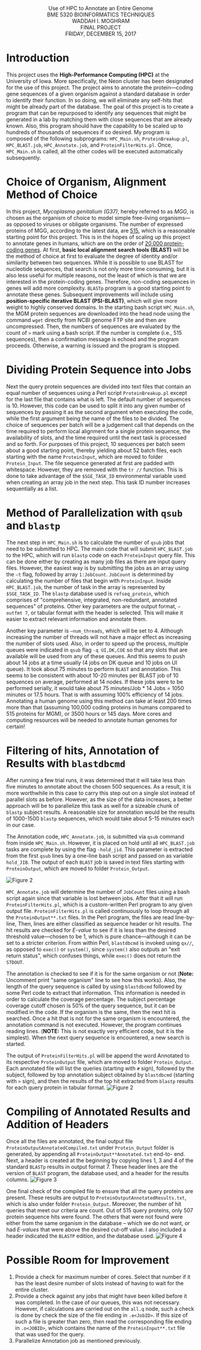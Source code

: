 <div align="center"> Use of HPC to Annotate an Entire Genome</div>
<div align="center"> BME 5320 BIOINFORMATICS TECHNIQUES</div>
<div align="center"> WADDAH I. MOGHRAM</div>
<div align="center"> FINAL PROJECT</div>
<div align="center"> FRIDAY, DECEMBER 15, 2017</div>

# Introduction
This project uses the **High-Performance Computing (HPC)** at the University of Iowa. More specifically, the Neon cluster has been designated for the use of this project. The project aims to annotate the protein—coding gene sequences of a given organism against a standard database in order to identify their function. In so doing, we will eliminate any self-hits that might be already part of the database. The goal of this project is to create a program that can be repurposed to identify any sequences that might be generated in a lab by matching them with close sequences that are already known. Also, this program should have the capability to be scaled up to hundreds of thousands of sequences if so desired.
My program is composed of the following subprograms: `HPC_Main.sh`, `ProteinBreakup.pl`, `HPC_BLAST.job`, `HPC_Annotate.job`, and `ProteinFilterHits.pl`. Once, `HPC_Main.sh` is called, all the other codes will be executed automatically subsequently.

# Choice of Organism, Alignment Method of Choice
In this project, *Mycoplasma genitalium (G37)*, hereby referred to as *MGG*, is chosen as the organism of choice to model simple free-living organisms—as opposed to viruses or obligate organisms. The number of expressed proteins of MGG, according to the latest data, are [515](https://www.ncbi.nlm.nih.gov/genome/474?genome_assembly_id=300158), which is a reasonable starting point for this project. This is in the hopes of scaling up this project to annotate genes in humans, which are on the order of [20,000 protein-coding genes](https://www.edinformatics.com/math_science/human_genome.htm).
At first, **basic local alignment search tools (BLAST)** will be the method of choice at first to evaluate the degree of identity and/or similarity between two sequences. While it is possible to use BLAST for nucleotide sequences, that search is not only more time consuming, but it is also less useful for multiple reasons, not the least of which is that we are interested in the protein-coding genes. Therefore, non-coding sequences in genes will add more complexity. `BLASTp` program is a good starting point to annotate these genes. Subsequent improvements will include using **position-specific iterative BLAST (PSI-BLAST)**, which will give more weight to highly conserved domains.
In the starting bash script `HPC_Main.sh`, the MGM protein sequences are downloaded into the head node using the command `wget` directly from NCBI genome FTP site and then are uncompressed. Then, the numbers of sequences are evaluated by the count of `>` mark using a bash script. If the number is complete (i.e., 515 sequences), then a confirmation message is echoed and the program proceeds.
Otherwise, a warning is issued and the program is stopped.

# Dividing Protein Sequence into Jobs
Next the query protein sequences are divided into text files that contain an equal number of sequences using a Perl script `ProteinBreakup.pl` except for the last file that contains what is left. The default number of sequences is 10. However, this code can be used to split it into any given number of sequences by passing it as the second argument when executing the code, while the first argument being the name of the files to be divided.
The choice of sequences per batch will be a judgement call that depends on the time required to perform local alignment for a single protein sequence, the availability of slots, and the time required until the next task is processed and so forth. For purposes of this project, 10 sequences per batch seem about a good starting point, thereby yielding about 52 batch files, each starting with the name `ProteinInput`, which are moved to folder `Protein_Input`. The file sequence generated at first are padded with whitespace.
However, they are removed with the `tr //` function. This is done to take advantage of the
`$SGE_TASK_ID` environmental variable used when creating an array job in the next step. This task ID number increases sequentially as a list.

# Method of Parallelization with `qsub` and `blastp`
The next step in `HPC_Main.sh` is to calculate the number of `qsub` jobs that need to be submitted to HPC. The main code that will submit `HPC_BLAST.job` to the HPC, which will run `blastp` code on each `ProteinInput` query file. This can be done either by creating as many job files as there are input query files. However, the easiest way is by submitting the jobs as an array using the `–t` flag, followed by array `1:JobCount`. `JobCount` is determined by calculating the number of files that begin with `ProteinInput`. Inside `HPC_BLAST.job`, the number of task in the array is represented by
`$SGE_TASK_ID`.
The `blastp` database used is `refseq_protein`, which comprises of "comprehensive, integrated, non-redundant, annotated sequences" of proteins. Other key parameters are the output format, `–outfmt 7`, or tabular format with the header is selected. This will make it easier to extract relevant information and annotate them. 

Another key parameter is `–num_threads`, which will be set to 4. Although increasing the number of threads will not have a major effect as increasing the number of slots used.
Also, in order to speed up the process, multiple queues were indicated in `qsub` flag `-q UI,DK,COE` so that any slots that are available will be used from any of these queues. And this seems to push about 14 jobs at a time usually (4 jobs on DK queue and 10 jobs on UI queue). It took about 75 minutes to perform `BLAST` and annotation. This seems to be consistent with about 10-20 minutes per BLAST job of 10 sequences on average, performed at 14 nodes. If these jobs were to be performed serially, it would take about 75 minutes/Job * 14 Jobs = 1050 minutes or 17.5 hours. That is with assuming 100% efficiency of 14 jobs. Annotating a human genome using this method can take at least 200 times more than that (assuming 100,000 coding proteins in humans compared to 515 proteins for MGM), or 3500 hours or 145 days. More cores and computing resources will be needed to annotate human genomes for certain!

# Filtering of hits, Annotation of Results with `blastdbcmd`
After running a few trial runs, it was determined that it will take less than five minutes to annotate about the chosen 500 sequences. As a result, it is more worthwhile in this case to carry this step out on a single slot instead of parallel slots as before. However, as the size of the data increases, a better approach will be to parallelize this task as well for a sizeable chunk of `blastp` subject results. A reasonable size for annotation would be the results of 1000-1500 `blastp` sequences, which would take about 5-15 minutes each in our case.

The Annotation code, `HPC_Annotate.job`, is submitted via `qsub` command from inside `HPC_Main.sh`.
However, it is placed on hold until all `HPC_BLAST.job` tasks are complete by using the flag
`-hold_jid`. This parameter is extracted from the first `qsub` lines by a one-line bash script and passed on as variable `hold_JIB`. The output of each `BLAST` job is saved in text files starting with `ProteinOutput`, which are moved to folder `Protein_Output`.

![Figure 2](https://github.com/waddahmoghram/G37AnnotationHPC/blob/main/Figure%201.jpg)

`HPC_Annotate.job` will determine the number of `JobCount` files using a bash script again since that variable is lost between jobs. After that it will run `ProteinFilterHits.pl`, which is a custom-written Perl program to any given output file. `ProteinFilterHits.pl` is called continuously to loop through all the `ProteinOutput**.txt` files. In the Perl program, the files are read line-by-line, Then, lines are either classified as sequence header or hit results. The hit results are checked for *E-value* to see if it is less than the desired threshold value—chosen to be 1, which is pure chance—although it can be set to a stricter criterion. From within Perl, `blastdbcmd` is invoked using `qx//`, as opposed to `exec()` or `system()`, since `system()` also outputs an "exit return status", which confuses things, while `exec()` does not return the `STDOUT`.

The annotation is checked to see if it is for the same organism or not (**Note:** Uncomment print "same organism" line to see how this works). Also, the length of the query sequence is called by using `blastdbcmd` followed by some Perl code to extract that information. This information is needed in order to calculate the coverage percentage. The subject percentage coverage cutoff chosen is 50% of the query sequence, but it can be modified in the code. If the organism is the same, then the next hit is searched.
Once a hit that is not for the same organism is encountered, the annotation command is not executed. However, the program continues reading lines. (**NOTE:** This is not exactly very efficient code, but it is the simplest). When the next query sequence is encountered, a new search is started.

The output of `ProteinFilterHits.pl` will be append the word Annotated to its respective `ProteinOutput` file, which are moved to folder `Protein_Output`. Each annotated file will list the queries (starting with `#` sign), followed by the subject, followed by top annotation subject obtained by `blastdbcmd` (starting with `>` sign), and then the results of the top hit extracted from `blastp` results for each query protein in tabular format.
![Figure 2](https://github.com/waddahmoghram/G37AnnotationHPC/blob/main/Figure%202.jpg)

# Compiling of Annotated Results and Addition of Headers
Once all the files are annotated, the final output file `ProteinOutputAnnotatedCompiled.txt` under `Protein_Output` folder is generated, by appending all `ProteinOutput**Annotated.txt` end-to- end. Next, a header is created at the beginning by copying lines 1, 3 and 4 of the standard `BLASTp` results in output format 7. These header lines are the version of `BLAST` program, the database used, and a header for the results columns.
![Figure 3](https://github.com/waddahmoghram/G37AnnotationHPC/blob/main/Figure%203.jpg)

One final check of the compiled file to ensure that all the query proteins are present. These results are output to `ProteinOutputAnnotatedResults.txt`, which is also under folder `Protein_Output`. Moreover, the number of hit queries that meet our criteria are count. Out of 515 query proteins, only 507 protein sequence hits were found. The others that were not found were either from the same organism in the database – which we do not want, or had *E-values* that were above the desired cut-off value. I also included a header indicated the `BLASTP` edition, and the database used.
![Figure 4](https://github.com/waddahmoghram/G37AnnotationHPC/blob/main/Figure%204.jpg)

# Possible Room for Improvement
1.	Provide a check for maximum number of cores. Select that number if it has the least desire number of slots instead of having to wait for the entire cluster.
2.	Provide a check against any jobs that might have been killed before it was completed. In the case of our queues, this was not necessary. However, if calculations are carried out on the `all.q` node, such a check is done by check the size of the file ending in `.e<JobID>`. If this size of such a file is greater than zero, then read the corresponding file ending in `.o<JOBID>`, which contains the name of the `ProteinInput**.txt` file that was used for the query.
3.	Parallelize Annotation job as mentioned previously.

